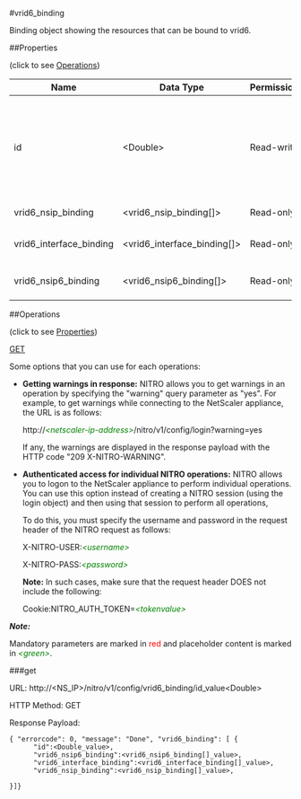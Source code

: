 #vrid6_binding

Binding object showing the resources that can be bound to vrid6.


##Properties 
<span>(click to see [Operations](#operations))</span>


<table><thead><tr><th>Name</th><th> Data Type</th><th> Permissions</th><th>Description</th></tr></thead><tbody><tr><td>id</td><td>&lt;Double></td><td>Read-write</td><td>Integer value that uniquely identifies a VMAC6 address.&lt;br>Minimum value = 1&lt;br>Maximum value = 255</td><tr><tr><td>vrid6_nsip_binding</td><td>&lt;vrid6_nsip_binding[]></td><td>Read-only</td><td>nsip that can be bound to vrid6.</td><tr><tr><td>vrid6_interface_binding</td><td>&lt;vrid6_interface_binding[]></td><td>Read-only</td><td>interface that can be bound to vrid6.</td><tr><tr><td>vrid6_nsip6_binding</td><td>&lt;vrid6_nsip6_binding[]></td><td>Read-only</td><td>nsip6 that can be bound to vrid6.</td><tr></tbody></table>
##Operations 
<span>(click to see [Properties](#properties))</span>


[GET](#get)


Some options that you can use for each operations:
<ul><li><p><b>Getting warnings in response:</b> NITRO allows you to get warnings in an operation by specifying the "warning" query parameter as "yes". For example, to get warnings while connecting to the NetScaler appliance, the URL is as follows:</p><p>http://<span style="color:green;font-style:italic;">&lt;netscaler-ip-address&gt;</span>/nitro/v1/config/login?warning=yes</p><p>If any, the warnings are displayed in the response payload with the HTTP code "209 X-NITRO-WARNING".</p></li><li><p><b>Authenticated access for individual NITRO operations:</b> NITRO allows you to logon to the NetScaler appliance to perform individual operations. You can use this option instead of creating a NITRO session (using the login object) and then using that session to perform all operations,</p><p>To do this, you must specify the username and password in the request header of the NITRO request as follows:</p><p>X-NITRO-USER:<span style="color:green;font-style:italic;">&lt;username&gt;</span></p><p>X-NITRO-PASS:<span style="color:green;font-style:italic;">&lt;password&gt;</span></p><p><b>Note:</b> In such cases, make sure that the request header DOES not include the following:</p><p>Cookie:NITRO_AUTH_TOKEN=<span style="color:green;font-style:italic;">&lt;tokenvalue&gt;</span></p></li></ul>



***Note:*** 
Mandatory parameters are marked in <span style="color:#FF0000;">red</span> and placeholder content is marked in <span style="color:green;font-style:italic">&lt;green&gt;</span>.

###get



URL: http://&lt;NS_IP&gt;/nitro/v1/config/vrid6_binding/id_value&lt;Double&gt;
HTTP Method: GET
Response Payload: ```{ "errorcode": 0, "message": "Done", "vrid6_binding": [ {      "id":<Double_value>,      "vrid6_nsip6_binding":<vrid6_nsip6_binding[]_value>,      "vrid6_interface_binding":<vrid6_interface_binding[]_value>,      "vrid6_nsip_binding":<vrid6_nsip_binding[]_value>,}]}```



